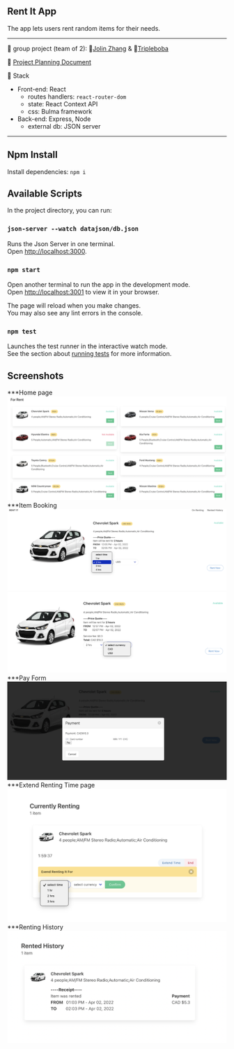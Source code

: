 ## Rent It App
The app lets users rent random items for their needs. 

---
🤝 group project (team of 2): 👤[Jolin Zhang](https://github.com/Jolinlovecode) & 👤[Tripleboba](https://github.com/tripleboba/rent-it)

📎 [Project Planning Document](https://docs.google.com/document/d/1sMlIi3WJHp9NcmU6wGgn4QZvl4PSnnIVa_nAnSjeHhM/edit?usp=sharing)

🧰 Stack <br>
- Front-end: React
  - routes handlers: `react-router-dom`
  - state: React Context API
  - css: Bulma framework
- Back-end: Express, Node
  - external db: JSON server

---
## Npm Install
Install dependencies: `npm i`

## Available Scripts

In the project directory, you can run:
### `json-server --watch datajson/db.json`

Runs the Json Server in one terminal.\
Open [http://localhost:3000](http://localhost:3000).

### `npm start`
Open another terminal to run the app in the development mode.\
Open [http://localhost:3001](http://localhost:3001) to view it in your browser.

The page will reload when you make changes.\
You may also see any lint errors in the console.

### `npm test`

Launches the test runner in the interactive watch mode.\
See the section about [running tests](https://facebook.github.io/create-react-app/docs/running-tests) for more information.

## Screenshots
***Home page
![home page](https://github.com/Jolinlovecode/rent-it-1/blob/master/Images/cars.png?raw=true)
***Item Booking
![ItemBooking](https://github.com/Jolinlovecode/rent-it-1/blob/master/Images/Select%20Renting%20Time.png?raw=true)
![ItemBooking](https://github.com/Jolinlovecode/rent-it-1/blob/master/Images/Select%20Renting%20Currency.png?raw=true)
***Pay Form
![Pay](https://github.com/Jolinlovecode/rent-it-1/blob/master/Images/Pay.png?raw=true)
***Extend Renting Time page
![extend](https://github.com/Jolinlovecode/rent-it-1/blob/master/Images/Extend%20Time.png?raw=true)
***Renting History
![history](https://github.com/Jolinlovecode/rent-it-1/blob/master/Images/Renting%20History.png?raw=true)
